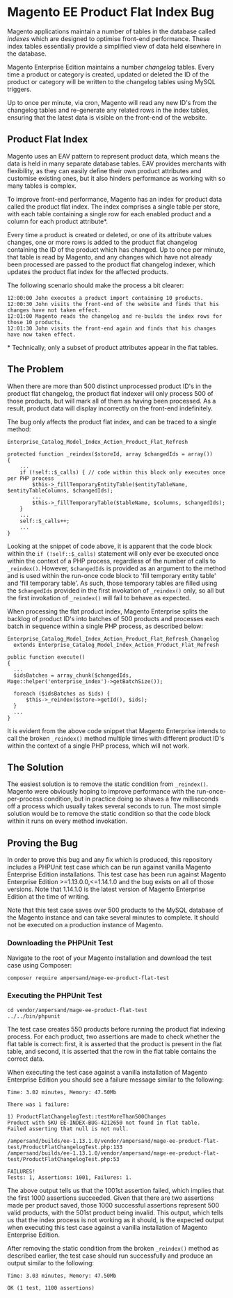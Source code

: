 # Magento EE Product Flat Index Bug #

Magento applications maintain a number of tables in the database called *indexes* which are designed to optimise front-end performance. These index tables essentially provide a simplified view of data held elsewhere in the database.

Magento Enterprise Edition maintains a number *changelog* tables. Every time a product or category is created, updated or deleted the ID of the product or category will be written to the changelog tables using MySQL triggers.

Up to once per minute, via cron, Magento will read any new ID's from the changelog tables and re-generate any related rows in the index tables, ensuring that the latest data is visible on the front-end of the website.

## Product Flat Index ##

Magento uses an EAV pattern to represent product data, which means the data is held in many separate database tables. EAV provides merchants with flexibility, as they can easily define their own product attributes and customise existing ones, but it also hinders performance as working with so many tables is complex.

To improve front-end performance, Magento has an index for product data called the product flat index. The index comprises a single table per store, with each table containing a single row for each enabled product and a column for each product attribute*.

Every time a product is created or deleted, or one of its attribute values changes, one or more rows is added to the product flat changelog containing the ID of the product which has changed. Up to once per minute, that table is read by Magento, and any changes which have not already been processed are passed to the product flat changelog indexer, which updates the product flat index for the affected products.

The following scenario should make the process a bit clearer:
```
12:00:00 John executes a product import containing 10 products.
12:00:30 John visits the front-end of the website and finds that his changes have not taken effect.
12:01:00 Magento reads the changelog and re-builds the index rows for those 10 products.
12:01:30 John visits the front-end again and finds that his changes have now taken effect.
```

\* Technically, only a subset of product attributes appear in the flat tables.

## The Problem ##

When there are more than 500 distinct unprocessed product ID's in the product flat changelog, the product flat indexer will only process 500 of those products, but will mark all of them as having been processed. As a result, product data will display incorrectly on the front-end indefinitely.

The bug only affects the product flat index, and can be traced to a single method:
```
Enterprise_Catalog_Model_Index_Action_Product_Flat_Refresh

protected function _reindex($storeId, array $changedIds = array())
{
    ...
    if (!self::$_calls) { // code within this block only executes once per PHP process
        $this->_fillTemporaryEntityTable($entityTableName, $entityTableColumns, $changedIds);
        ...
        $this->_fillTemporaryTable($tableName, $columns, $changedIds);
    }
    ...
    self::$_calls++;
    ...
}
```
Looking at the snippet of code above, it is apparent that the code block within the `if (!self::$_calls)` statement will only ever be executed once within the context of a PHP process, regardless of the number of calls to `_reindex()`. However, `$changedIds` is provided as an argument to the method and is used within the run-once code block to 'fill temporary entity table' and 'fill temporary table'. As such, those temporary tables are filled using the `$changedIds` provided in the first invokation of `_reindex()` only, so all but the first invokation of `_reindex()` will fail to behave as expected.

When processing the flat product index, Magento Enterprise splits the backlog of product ID's into batches of 500 products and processes each batch in sequence within a single PHP process, as described below:

```
Enterprise_Catalog_Model_Index_Action_Product_Flat_Refresh_Changelog
  extends Enterprise_Catalog_Model_Index_Action_Product_Flat_Refresh

public function execute()
{
  ...
  $idsBatches = array_chunk($changedIds, Mage::helper('enterprise_index')->getBatchSize());
  
  foreach ($idsBatches as $ids) {
      $this->_reindex($store->getId(), $ids);
  }
  ...
}
```

It is evident from the above code snippet that Magento Enterprise intends to call the broken ``_reindex()`` method multiple times with different product ID's within the context of a single PHP process, which will not work.

## The Solution ##

The easiest solution is to remove the static condition from ``_reindex()``. Magento were obviously hoping to improve performance with the run-once-per-process condition, but in practice doing so shaves a few milliseconds off a process which usually takes several seconds to run. The most simple solution would be to remove the static condition so that the code block within it runs on every method invokation.

## Proving the Bug ##

In order to prove this bug and any fix which is produced, this repository includes a PHPUnit test case which can be run against vanilla Magento Enterprise Edition installations. This test case has been run against Magento Enterprise Edition >=1.13.0.0,<=1.14.1.0 and the bug exists on all of those versions. Note that 1.14.1.0 is the latest version of Magento Enterprise Edition at the time of writing.

Note that this test case saves over 500 products to the MySQL database of the Magento instance and can take several minutes to complete. It should not be executed on a production instance of Magento.

### Downloading the PHPUnit Test ###

Navigate to the root of your Magento installation and download the test case using Composer:

```
composer require ampersand/mage-ee-product-flat-test
```

### Executing the PHPUnit Test ###

```
cd vendor/ampersand/mage-ee-product-flat-test
../../bin/phpunit
```

The test case creates 550 products before running the product flat indexing process. For each product, two assertions are made to check whether the flat table is correct: first, it is asserted that the product is present in the flat table, and second, it is asserted that the row in the flat table contains the correct data.

When executing the test case against a vanilla installation of Magento Enterprise Edition you should see a failure message similar to the following:

```
Time: 3.02 minutes, Memory: 47.50Mb

There was 1 failure:

1) ProductFlatChangelogTest::testMoreThan500Changes
Product with SKU EE-INDEX-BUG-4212650 not found in flat table.
Failed asserting that null is not null.

/ampersand/builds/ee-1.13.1.0/vendor/ampersand/mage-ee-product-flat-test/ProductFlatChangelogTest.php:133
/ampersand/builds/ee-1.13.1.0/vendor/ampersand/mage-ee-product-flat-test/ProductFlatChangelogTest.php:53
                                        
FAILURES!                               
Tests: 1, Assertions: 1001, Failures: 1.
```

The above output tells us that the 1001st assertion failed, which implies that the first 1000 assertions succeeded. Given that there are two assertions made per product saved, those 1000 successful assertions represent 500 valid products, with the 501st product being invalid. This output, which tells us that the index process is not working as it should, is the expected output when executing this test case against a vanilla installation of Magento Enterprise Edition.

After removing the static condition from the broken `_reindex()` method as described earlier, the test case should run successfully and produce an output similar to the following:

```
Time: 3.03 minutes, Memory: 47.50Mb

OK (1 test, 1100 assertions)
```

